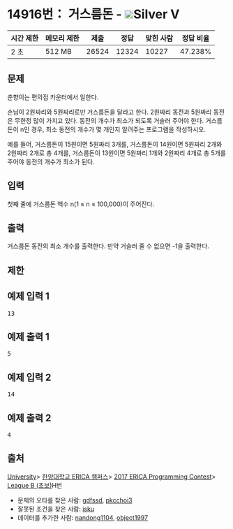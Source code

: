 # 14916번： 거스름돈 - <img src="https://static.solved.ac/tier_small/6.svg" style="height:20px" />Silver V


| 시간 제한 | 메모리 제한 | 제출 | 정답 | 맞힌 사람 | 정답 비율 |
| --- | --- | --- | --- | --- | --- |
| 2 초 | 512 MB | 26524 | 12324 | 10227 | 47.238% |


## 문제


춘향이는 편의점 카운터에서 일한다.

손님이 2원짜리와 5원짜리로만 거스름돈을 달라고 한다. 2원짜리 동전과 5원짜리 동전은 무한정 많이 가지고 있다. 동전의 개수가 최소가 되도록 거슬러 주어야 한다. 거스름돈이 n인 경우, 최소 동전의 개수가 몇 개인지 알려주는 프로그램을 작성하시오.

예를 들어, 거스름돈이 15원이면 5원짜리 3개를, 거스름돈이 14원이면 5원짜리 2개와 2원짜리 2개로 총 4개를, 거스름돈이 13원이면 5원짜리 1개와 2원짜리 4개로 총 5개를 주어야 동전의 개수가 최소가 된다.




## 입력


첫째 줄에 거스름돈 액수 n(1 ≤ n ≤ 100,000)이 주어진다.




## 출력


거스름돈 동전의 최소 개수를 출력한다. 만약 거슬러 줄 수 없으면 -1을 출력한다.




## 제한




## 예제 입력 1


<pre>13
</pre>


## 예제 출력 1


<pre>5
</pre>




## 예제 입력 2


<pre>14
</pre>


## 예제 출력 2


<pre>4
</pre>






## 출처


[University](/category/5)> [한양대학교 ERICA 캠퍼스](/category/418)> [2017 ERICA Programming Contest](/category/788)> [League B (초보)](/category/detail/1856)H번
- 문제의 오타를 찾은 사람: [gdfssd](/user/gdfssd), [pkcchoi3](/user/pkcchoi3)
- 잘못된 조건을 찾은 사람: [isku](/user/isku)
- 데이터를 추가한 사람: [nandong1104](/user/nandong1104), [object1997](/user/object1997)




